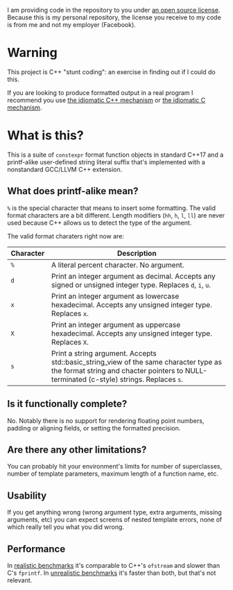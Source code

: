 I am providing code in the repository to you under [an open source license](LICENSE).
Because this is my personal repository, the license you receive to my code is
from me and not my employer (Facebook).

Warning
=
This project is C++ "stunt coding": an exercise in finding out if I could do this.

If you are looking to produce formatted output in a real program I recommend
you use [the idiomatic C++ mechanism](https://en.cppreference.com/w/cpp/io/basic_ostream)
or [the idiomatic C mechanism](https://en.cppreference.com/w/cpp/io/c/fprintf).

What is this?
=
This is a suite of `constexpr` format function objects in standard C++17 and a
printf-alike user-defined string literal suffix that's implemented with a
nonstandard GCC/LLVM C++ extension.

What does printf-alike mean?
-
`%` is the special character that means to insert some formatting. The valid
format characters are a bit different. Length modifiers (`hh`, `h`, `l`, `ll`)
are never used because C++ allows us to detect the type of the argument.

The valid format charaters right now are:

| Character | Description |
|-----------|--------------
| `%` | A literal percent character. No argument. |
| `d` | Print an integer argument as decimal. Accepts any signed or unsigned integer type. Replaces `d`, `i`, `u`. |
| `x` | Print an integer argument as lowercase hexadecimal. Accepts any unsigned integer type. Replaces `x`. |
| `X` | Print an integer argument as uppercase hexadecimal. Accepts any unsigned integer type. Replaces `X`. |
| `s` | Print a string argument. Accepts std::basic_string_view of the same character type as the format string and chacter pointers to NULL-terminated (c-style) strings. Replaces `s`. |

Is it functionally complete?
-
No. Notably there is no support for rendering floating point numbers, padding
or aligning fields, or setting the formatted precision.

Are there any other limitations?
-
You can probably hit your environment's limits for number of superclasses,
number of template parameters, maximum length of a function name, etc.

Usability
-
If you get anything wrong (wrong argument type, extra arguments, missing
arguments, etc) you can expect screens of nested template errors, none of
which really tell you what you did wrong.

Performance
-
In [realistic benchmarks](examples/RuntimeBenchmarks.cpp) it's comparable to
C++'s `ofstream` and slower than C's `fprintf`. In [unrealistic benchmarks](examples/StaticBenchmarks.cpp)
it's faster than both, but that's not relevant.